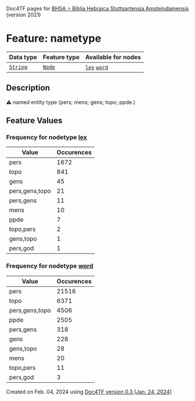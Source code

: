 Doc4TF pages for [BHSA = Biblia Hebraica Stuttgartensia Amstelodamensis](https://github.com/etcbc/BHSA/tree/master/tf) (version 2021)
# Feature: nametype
Data type|Feature type|Available for nodes
---|---|---
[`String`](featurebydatatype.md#string)|[`Node`](featurebytype.md#node)| [`lex`](featurebynodetype.md#lex)  [`word`](featurebynodetype.md#word) 
## Description
⚠️ named entity type (pers; mens; gens; topo; ppde.)
## Feature Values
### Frequency for nodetype [lex](featurebynodetype.md#lex)
Value|Occurences
---|---
pers|1672
topo|841
gens|45
pers,gens,topo|21
pers,gens|11
mens|10
ppde|7
topo,pers|2
gens,topo|1
pers,god|1
### Frequency for nodetype [word](featurebynodetype.md#word)
Value|Occurences
---|---
pers|21516
topo|6371
pers,gens,topo|4506
ppde|2505
pers,gens|318
gens|228
gens,topo|28
mens|20
topo,pers|11
pers,god|3
 

Created on Feb. 04, 2024 using [Doc4TF  version 0.3 (Jan. 24, 2024)](https://github.com/tonyjurg/Doc4TF) 